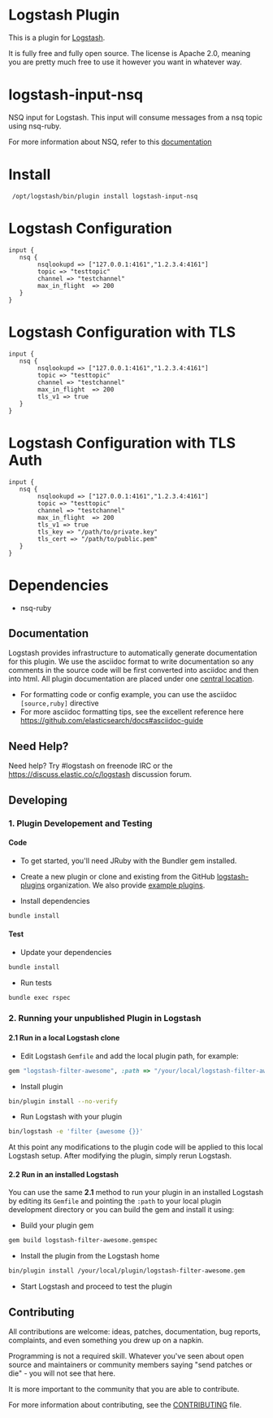 # Logstash Plugin

This is a plugin for [Logstash](https://github.com/elasticsearch/logstash).

It is fully free and fully open source. The license is Apache 2.0, meaning you are pretty much free to use it however you want in whatever way.

logstash-input-nsq
====================

NSQ input for Logstash. This input will consume messages from a nsq topic using nsq-ruby. 

For more information about NSQ, refer to this [documentation](http://nsq.io) 

Install
====================

     /opt/logstash/bin/plugin install logstash-input-nsq

Logstash Configuration
====================

    input {
       nsq {
            nsqlookupd => ["127.0.0.1:4161","1.2.3.4:4161"]
            topic => "testtopic"
            channel => "testchannel"
            max_in_flight  => 200
       }
    }


Logstash Configuration with TLS
====================

    input {
       nsq {
            nsqlookupd => ["127.0.0.1:4161","1.2.3.4:4161"]
            topic => "testtopic"
            channel => "testchannel"
            max_in_flight  => 200
            tls_v1 => true
       }
    }


Logstash Configuration with TLS Auth
====================

    input {
       nsq {
            nsqlookupd => ["127.0.0.1:4161","1.2.3.4:4161"]
            topic => "testtopic"
            channel => "testchannel"
            max_in_flight  => 200
            tls_v1 => true
            tls_key => "/path/to/private.key"
            tls_cert => "/path/to/public.pem"
       }
    }

Dependencies
====================

* nsq-ruby

## Documentation

Logstash provides infrastructure to automatically generate documentation for this plugin. We use the asciidoc format to write documentation so any comments in the source code will be first converted into asciidoc and then into html. All plugin documentation are placed under one [central location](http://www.elasticsearch.org/guide/en/logstash/current/).

- For formatting code or config example, you can use the asciidoc `[source,ruby]` directive
- For more asciidoc formatting tips, see the excellent reference here https://github.com/elasticsearch/docs#asciidoc-guide

## Need Help?

Need help? Try #logstash on freenode IRC or the https://discuss.elastic.co/c/logstash discussion forum.

## Developing

### 1. Plugin Developement and Testing

#### Code
- To get started, you'll need JRuby with the Bundler gem installed.

- Create a new plugin or clone and existing from the GitHub [logstash-plugins](https://github.com/logstash-plugins) organization. We also provide [example plugins](https://github.com/logstash-plugins?query=example).

- Install dependencies
```sh
bundle install
```

#### Test

- Update your dependencies

```sh
bundle install
```

- Run tests

```sh
bundle exec rspec
```

### 2. Running your unpublished Plugin in Logstash

#### 2.1 Run in a local Logstash clone

- Edit Logstash `Gemfile` and add the local plugin path, for example:
```ruby
gem "logstash-filter-awesome", :path => "/your/local/logstash-filter-awesome"
```
- Install plugin
```sh
bin/plugin install --no-verify
```
- Run Logstash with your plugin
```sh
bin/logstash -e 'filter {awesome {}}'
```
At this point any modifications to the plugin code will be applied to this local Logstash setup. After modifying the plugin, simply rerun Logstash.

#### 2.2 Run in an installed Logstash

You can use the same **2.1** method to run your plugin in an installed Logstash by editing its `Gemfile` and pointing the `:path` to your local plugin development directory or you can build the gem and install it using:

- Build your plugin gem
```sh
gem build logstash-filter-awesome.gemspec
```
- Install the plugin from the Logstash home
```sh
bin/plugin install /your/local/plugin/logstash-filter-awesome.gem
```
- Start Logstash and proceed to test the plugin

## Contributing

All contributions are welcome: ideas, patches, documentation, bug reports, complaints, and even something you drew up on a napkin.

Programming is not a required skill. Whatever you've seen about open source and maintainers or community members  saying "send patches or die" - you will not see that here.

It is more important to the community that you are able to contribute.

For more information about contributing, see the [CONTRIBUTING](https://github.com/elasticsearch/logstash/blob/master/CONTRIBUTING.md) file.
